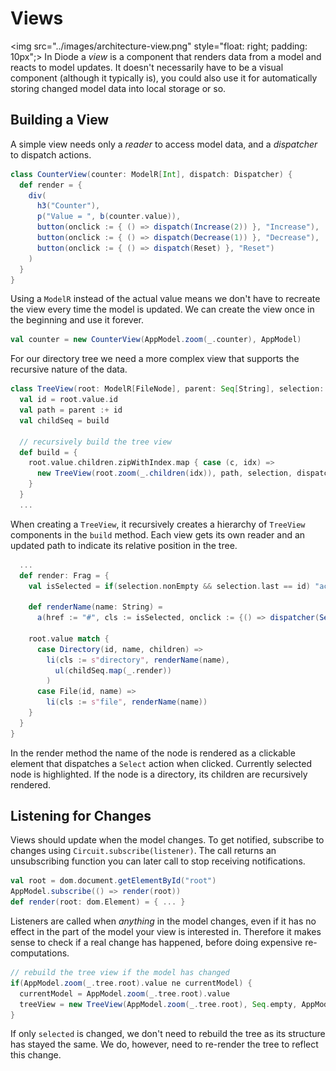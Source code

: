 # Views

<img src="../images/architecture-view.png" style="float: right; padding: 10px";>
In Diode a _view_ is a component that renders data from a model and reacts to model updates. It doesn't necessarily have to be a visual component (although it
typically is), you could also use it for automatically storing changed model data into local storage or so.

## Building a View

A simple view needs only a _reader_ to access model data, and a _dispatcher_ to dispatch actions.

```scala
class CounterView(counter: ModelR[Int], dispatch: Dispatcher) {
  def render = {
    div(
      h3("Counter"),
      p("Value = ", b(counter.value)),
      button(onclick := { () => dispatch(Increase(2)) }, "Increase"),
      button(onclick := { () => dispatch(Decrease(1)) }, "Decrease"),
      button(onclick := { () => dispatch(Reset) }, "Reset")
    )
  }
}
```

Using a `ModelR` instead of the actual value means we don't have to recreate the view every time the model is updated. We can create the view once in the 
beginning and use it forever.
  
```scala
val counter = new CounterView(AppModel.zoom(_.counter), AppModel)
```

For our directory tree we need a more complex view that supports the recursive nature of the data.

```scala
class TreeView(root: ModelR[FileNode], parent: Seq[String], selection: Seq[String], dispatcher: Dispatcher) {
  val id = root.value.id
  val path = parent :+ id
  val childSeq = build

  // recursively build the tree view
  def build = {
    root.value.children.zipWithIndex.map { case (c, idx) =>
      new TreeView(root.zoom(_.children(idx)), path, selection, dispatcher)
    }
  }
  ...
```

When creating a `TreeView`, it recursively creates a hierarchy of `TreeView` components in the `build` method. Each view gets its own reader and an updated path
to indicate its relative position in the tree.

```scala
  ...
  def render: Frag = {
    val isSelected = if(selection.nonEmpty && selection.last == id) "active" else ""

    def renderName(name: String) =
      a(href := "#", cls := isSelected, onclick := {() => dispatcher(Select(path))}, name)

    root.value match {
      case Directory(id, name, children) =>
        li(cls := s"directory", renderName(name),
          ul(childSeq.map(_.render))
        )
      case File(id, name) =>
        li(cls := s"file", renderName(name))
    }
  }
}
```
In the render method the name of the node is rendered as a clickable element that dispatches a `Select` action when clicked. Currently selected node is 
highlighted. If the node is a directory, its children are recursively rendered. 

## Listening for Changes

Views should update when the model changes. To get notified, subscribe to changes using `Circuit.subscribe(listener)`. The call returns an unsubscribing
function you can later call to stop receiving notifications.

```scala
val root = dom.document.getElementById("root")
AppModel.subscribe(() => render(root))
def render(root: dom.Element) = { ... }
```
Listeners are called when _anything_ in the model changes, even if it has no effect in the part of the model your view is interested in. Therefore it makes
sense to check if a real change has happened, before doing expensive re-computations.

```scala
// rebuild the tree view if the model has changed
if(AppModel.zoom(_.tree.root).value ne currentModel) {
  currentModel = AppModel.zoom(_.tree.root).value
  treeView = new TreeView(AppModel.zoom(_.tree.root), Seq.empty, AppModel.zoom(_.tree.selected), AppModel)
}
```
If only `selected` is changed, we don't need to rebuild the tree as its structure has stayed the same. We do, however, need to re-render the tree to reflect
this change.

